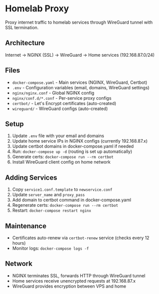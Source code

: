 # Homelab Proxy

Proxy internet traffic to homelab services through WireGuard tunnel with SSL termination.

## Architecture
Internet → NGINX (SSL) → WireGuard → Home services (192.168.87.0/24)

## Files
- `docker-compose.yaml` - Main services (NGINX, WireGuard, Certbot)
- `.env` - Configuration variables (email, domains, WireGuard settings)
- `nginx/nginx.conf` - Global NGINX config  
- `nginx/conf.d/*.conf` - Per-service proxy configs
- `certbot/` - Let's Encrypt certificates (auto-created)
- `wireguard/` - WireGuard configs (auto-created)

## Setup
1. Update `.env` file with your email and domains
2. Update home service IPs in NGINX configs (currently 192.168.87.x)
3. Update certbot domains in docker-compose.yaml if needed
4. Run: `docker-compose up -d` (routing is set up automatically)
5. Generate certs: `docker-compose run --rm certbot`
6. Install WireGuard client config on home network

## Adding Services
1. Copy `service1.conf.template` to `newservice.conf`
2. Update `server_name` and `proxy_pass` 
3. Add domain to certbot command in docker-compose.yaml
4. Regenerate certs: `docker-compose run --rm certbot`
5. Restart: `docker-compose restart nginx`

## Maintenance
- Certificates auto-renew via `certbot-renew` service (checks every 12 hours)
- Monitor logs: `docker-compose logs -f`

## Network
- NGINX terminates SSL, forwards HTTP through WireGuard tunnel
- Home services receive unencrypted requests at 192.168.87.x
- WireGuard provides encryption between VPS and home